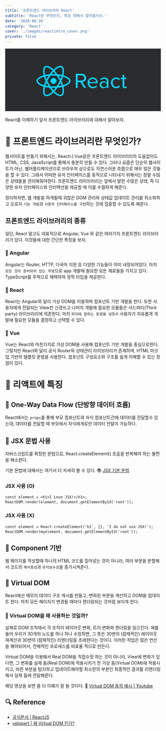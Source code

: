 ```yaml
---
title: '프론트엔드 라이브러리 React'
subtitle: 'React란 무엇인지, 특징 대해서 알아봅시다.'
date: '2020-08-20'
category: 'React'
cover: './images/reactintro_cover.png'
private: false
---
```


<center><img src="./images/reactintro_1.png" alt="reactintro_1"/></center>

React를 이해하기 앞서 프론트엔드 라이브러리에 대해서 알아보자.

# 🍪 프론트엔드 라이브러리란 무엇인가?

웹사이트를 만들기 위해서는, React나 Vue같은 프론트엔드 라이브러리의 도움없이도 HTML, CSS, JavaScript를 통해서 충분히 만들 수 있다. 그러나 요즘은 단순히 웹사이트가 아닌, 웹어플리케이션으로 브라우저 상으로도 자연스러운 흐름으로 매우 많은 것들을 할 수 있다. 그래서 어떠한 유저 인터페이스를 동적으로 나타내기 위해서는 정말 수많은 상태들을 관리해줘야한다. 프론트엔드 라이브러리는 앞에서 말한 수많은 상태, 즉 다양한 유저 인터페이스와 인터랙션을 제공할 때 이를 수월하게 해준다.

정리하자면, 웹 개발을 하게될때 귀찮은 DOM 관리와 상태값 업데이트 관리를 최소화하고 오로지 `기능 개발`과 `사용자 인터페이스를 구현`하는 것에 집중할 수 있도록 해준다.

## 프론트엔드 라이브러리의 종류

일단, React 말고도 대표적으로 Angular, Vue 와 같은 여러가지 프론트엔드 라이브러리가 있다. 이것들에 대한 간단한 특징을 보자.

### 🔖 Angular

Angular는 Router, HTTP, 다국어 지원 등 다양한 기능들이 이미 내장되어있다. 마치 `모든 것이 준비되어 있는 주방`으로 app 개발에 필요한 모든 재료들을 가지고 있다. TypeScript를 주력으로 채택하여 정적 타입을 제공한다.

### 🔖 React

React는 Angular와 달리 가상 DOM을 이용하며 컴포넌트 기반 개발을 한다. 또한 사용자에게 전달되는 View만 신경쓰고 나머지 개발에 필요한 모듈들은 서드파티(Third party) 라이브러리에 의존한다. 마치 `피자에 원하는 토핑을 넣듯이` 사용자가 자유롭게 개발에 필요한 모듈을 결정하고 선택할 수 있다.

### 🔖 Vue

Vue는 React와 마찬가지로 가상 DOM을 사용해 컴포넌트 기반 개발을 중심으로한다. 그렇지만 React와 달리 공식 Router와 상태관리 라이브러리가 존재하며, HTML 마크업 기반의 템플릿 문법을 사용한다. 컴포넌트 구성요소와 구조를 쉽게 이해할 수 있는 장점이 있다.

# 🍪 리액트에 특징

## 📖 One-Way Data Flow (단방향 데이터 흐름)

React에서는 `props`를 통해 부모 컴포넌트와 자식 컴포넌트간에 데이터를 전달할수 있는데, 데이터를 전달할 때 부모에서 자식에게로만 데이터 전달이 가능하다.

## 📖 JSX 문법 사용

자바스크립트를 확장한 문법으로, React.createElement() 호출을 반복해야 하는 불편을 해소한다.

기본 문법에 대해서는 여기서 더 자세히 볼 수 있다. 📚 [JSX 기본 문법](https://react-anyone.vlpt.us/03.html)

### JSX 사용 (O)

```
const element = <h1>I Love JSX!</h1>;
ReactDOM.render(element, document.getElementById('root'));
```

### JSX 사용 (X)

```
const element = React.createElement('h1', {}, 'I do not use JSX!');
ReactDOM.render(myelement, document.getElementById('root'));
```

## 📖 Component 기반

웹 페이지를 작성할때 하나의 HTML 코드를 집어넣는 것이 아니라, 여러 부분을 분할해서 코드의 `재사용성`과 `유지보수성`을 증가시켜준다.

## 📖 Virtual DOM

React에선 메모리 데이터 구조 캐시를 만들고, 변화된 부분을 계산하고 DOM을 업데이트 한다. 마치 모든 페이지가 변경될 때마다 렌더링되는 것처럼 보이게 한다.

### 🤔 Virtual DOM을 왜 사용하는 것일까?

실제로 DOM 조작에서 각 조작이 레이아웃 변화, 트리 변화와 렌더링을 일으킨다. 예를 들어 우리가 30개의 노드를 하나 하나 수정하면, 그 뜻은 30번의 (잠재적인) 레이아웃 재계산과 30번의 (잠재적인) 리렌더링을 초래한다는 것이다. 이러한 작업은 많은 연산을 해야되어서, 전체적인 프로세스를 비효율 적으로 만든다.

Virtual DOM을 이용해서 Real DOM을 직접수정 하는 것이 아니라, View에 변화가 있다면, 그 변화를 실제 돔(Real DOM)에 적용시키기 전 가상 돔(Virtual DOM)에 적용시키고, 바뀐 부분을 탐지하고 업데이트해야할 최소한의 부분인 최종적인 결과를 리렌더링해서 실제 돔에 전달해준다.

해당 영상을 보면 좀 더 이해가 잘 될 것이다. 🎥 [Virtual DOM 동작 예시 | Youtube](https://www.youtube.com/watch?v=muc2ZF0QIO4&feature=youtu.be)

## 🔍 Reference

- [공식문서 | ReactJS](https://ko.reactjs.org/docs/)
- [velopert | 왜 Virtual DOM 인가?](https://velopert.com/3236)
